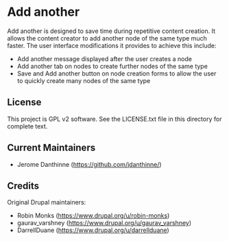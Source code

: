 # Add another

Add another is designed to save time during repetitive content creation. It allows the content creator to add another node of the same type much faster. The user interface modifications it provides to achieve this include:

* Add another message displayed after the user creates a node
* Add another tab on nodes to create further nodes of the same type
* Save and Add another button on node creation forms to allow the user to quickly create many nodes of the same type

## License

This project is GPL v2 software. See the LICENSE.txt file in this directory for
complete text.

## Current Maintainers

* Jerome Danthinne (https://github.com/jdanthinne/)

## Credits

Original Drupal maintainers:

* Robin Monks (https://www.drupal.org/u/robin-monks)
* gaurav_varshney (https://www.drupal.org/u/gaurav_varshney)
* DarrellDuane (https://www.drupal.org/u/darrellduane)
